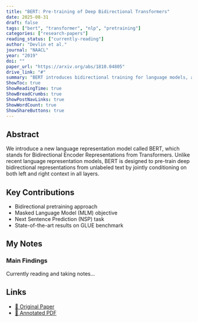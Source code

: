 ```yaml
---
title: "BERT: Pre-training of Deep Bidirectional Transformers"
date: 2025-08-31
draft: false
tags: ["bert", "transformer", "nlp", "pretraining"]
categories: ["research-papers"]
reading_status: ["currently-reading"]
author: "Devlin et al."
journal: "NAACL"
year: "2019"
doi: ""
paper_url: "https://arxiv.org/abs/1810.04805"
drive_link: "#"
summary: "BERT introduces bidirectional training for language models, achieving state-of-the-art results across multiple NLP tasks."
ShowToc: true
ShowReadingTime: true
ShowBreadCrumbs: true
ShowPostNavLinks: true
ShowWordCount: true
ShowShareButtons: true
---
```


## Abstract

We introduce a new language representation model called BERT, which stands for Bidirectional Encoder Representations from Transformers. Unlike recent language representation models, BERT is designed to pre-train deep bidirectional representations from unlabeled text by jointly conditioning on both left and right context in all layers.

## Key Contributions

- Bidirectional pretraining approach
- Masked Language Model (MLM) objective
- Next Sentence Prediction (NSP) task
- State-of-the-art results on GLUE benchmark

## My Notes

### Main Findings

Currently reading and taking notes...

## Links

- [📄 Original Paper](https://arxiv.org/abs/1810.04805)
- [📝 Annotated PDF](#)